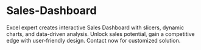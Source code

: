 # Sales-Dashboard
Excel expert creates interactive Sales Dashboard with slicers, dynamic charts, and data-driven analysis. Unlock sales potential, gain a competitive edge with user-friendly design. Contact now for customized solution.
